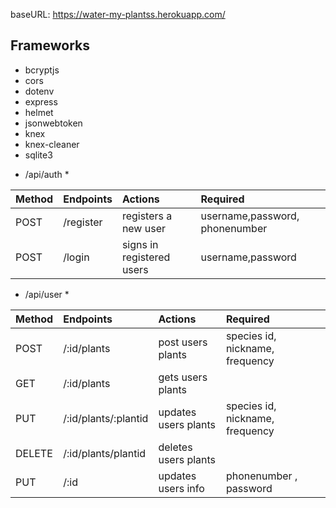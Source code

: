 
baseURL: https://water-my-plantss.herokuapp.com/

## Frameworks

- bcryptjs
- cors
- dotenv
- express
- helmet
- jsonwebtoken
- knex
- knex-cleaner
- sqlite3

* /api/auth \*

| Method | Endpoints | Actions                   | Required                       |
| :----- | :-------- | :------------------------ | :----------------------------- |
| POST   | /register | registers a new user      | username,password, phonenumber |
| POST   | /login    | signs in registered users | username,password              |

- /api/user \*

| Method | Endpoints            | Actions              | Required                        |
| :----- | :------------------- | :------------------- | :------------------------------ |
| POST   | /:id/plants          | post users plants    | species id, nickname, frequency |
| GET    | /:id/plants          | gets users plants    |                                 |
| PUT    | /:id/plants/:plantid | updates users plants | species id, nickname, frequency |
| DELETE | /:id/plants/plantid  | deletes users plants |                                 |
| PUT    | /:id                 | updates users info   | phonenumber , password          |

